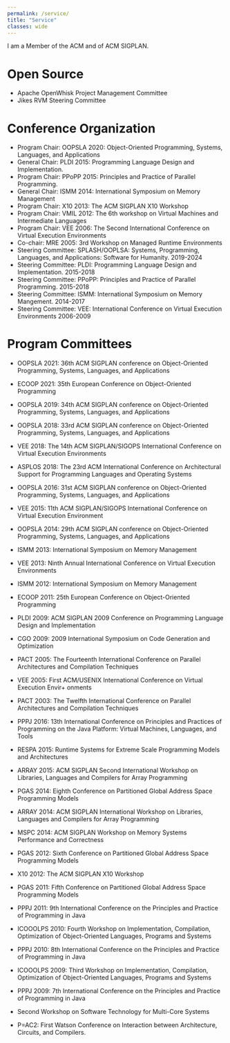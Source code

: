 ```yaml
---
permalink: /service/
title: "Service"
classes: wide
---
```


I am a Member of the ACM and of ACM SIGPLAN.

# Open Source
+ Apache OpenWhisk Project Management Committee
+ Jikes RVM Steering Committee

# Conference Organization
+ Program Chair: OOPSLA 2020: Object-Oriented Programming, Systems, Languages, and Applications
+ General Chair: PLDI 2015: Programming Language Design and Implementation.
+ Program Chair: PPoPP 2015: Principles and Practice of Parallel Programming.
+ General Chair: ISMM 2014: International Symposium on Memory Management
+ Program Chair: X10 2013: The ACM SIGPLAN X10 Workshop
+ Program Chair: VMIL 2012: The 6th workshop on Virtual Machines and Intermediate Languages
+ Program Chair: VEE 2006: The Second International Conference on Virtual Execution Environments
+ Co-chair: MRE 2005: 3rd Workshop on Managed Runtime Environments
+ Steering Committee: SPLASH/OOPLSA: Systems, Programming, Languages, and Applications: Software for Humanity. 2019-2024
+ Steering Committee: PLDI: Programming Language Design and Implementation. 2015-2018
+ Steering Committee: PPoPP: Principles and Practice of Parallel Programming. 2015-2018
+ Steering Committee: ISMM: International Symposium on Memory Mangement. 2014-2017
+ Steering Committee: VEE: International Conference on Virtual Execution Environments 2006-2009

# Program Committees
+ OOPSLA 2021: 36th ACM SIGPLAN conference on Object-Oriented Programming, Systems, Languages, and Applications
+ ECOOP 2021: 35th European Conference on Object-Oriented Programming
+ OOPSLA 2019: 34th ACM SIGPLAN conference on Object-Oriented Programming, Systems, Languages, and Applications
+ OOPSLA 2018: 33rd ACM SIGPLAN conference on Object-Oriented Programming, Systems, Languages, and Applications
+ VEE 2018: The 14th ACM SIGPLAN/SIGOPS International Conference on Virtual Execution Environments
+ ASPLOS 2018: The 23rd ACM International Conference on Architectural Support for Programming Languages and Operating Systems
+ OOPSLA 2016: 31st ACM SIGPLAN conference on Object-Oriented Programming, Systems, Languages, and Applications
+ VEE 2015: 11th ACM SIGPLAN/SIGOPS International Conference on Virtual Execution Environment
+ OOPSLA 2014: 29th ACM SIGPLAN conference on Object-Oriented Programming, Systems, Languages, and Applications
+ ISMM 2013: International Symposium on Memory Management
+ VEE 2013: Ninth Annual International Conference on Virtual Execution Environments
+ ISMM 2012: International Symposium on Memory Management
+ ECOOP 2011: 25th European Conference on Object-Oriented Programming
+ PLDI 2009: ACM SIGPLAN 2009 Conference on Programming Language Design and Implementation
+ CGO 2009: 2009 International Symposium on Code Generation and Optimization
+ PACT 2005: The Fourteenth International Conference on Parallel Architectures and Compilation Techniques
+ VEE 2005: First ACM/USENIX International Conference on Virtual Execution Envir+ onments
+ PACT 2003: The Twelfth International Conference on Parallel Architectures and Compilation Techniques

+ PPPJ 2016: 13th International Conference on Principles and Practices of Programming on the Java Platform: Virtual Machines, Languages, and Tools
+ RESPA 2015: Runtime Systems for Extreme Scale Programming Models and Architectures
+ ARRAY 2015: ACM SIGPLAN Second International Workshop on Libraries, Languages and Compilers for Array Programming
+ PGAS 2014: Eighth Conference on Partitioned Global Address Space Programming Models
+ ARRAY 2014: ACM SIGPLAN International Workshop on Libraries, Languages and Compilers for Array Programming
+ MSPC 2014: ACM SIGPLAN Workshop on Memory Systems Performance and Correctness
+ PGAS 2012: Sixth Conference on Partitioned Global Address Space Programming Models
+ X10 2012: The ACM SIGPLAN X10 Workshop
+ PGAS 2011: Fifth Conference on Partitioned Global Address Space Programming Models
+ PPPJ 2011: 9th International Conference on the Principles and Practice of Programming in Java
+ ICOOOLPS 2010: Fourth Workshop on Implementation, Compilation, Optimization of Object-Oriented Languages, Programs and Systems
+ PPPJ 2010: 8th International Conference on the Principles and Practice of Programming in Java
+ ICOOOLPS 2009: Third Workshop on Implementation, Compilation, Optimization of Object-Oriented Languages, Programs and Systems
+ PPPJ 2009: 7th International Conference on the Principles and Practice of Programming in Java
+ Second Workshop on Software Technology for Multi-Core Systems
+ P=AC2: First Watson Conference on Interaction between Architecture, Circuits, and Compilers.
